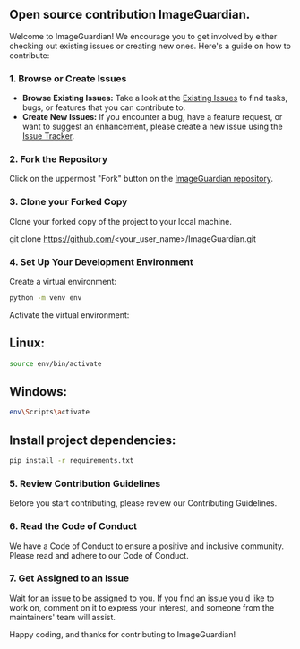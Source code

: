 ##  Open source contribution ImageGuardian.

Welcome to ImageGuardian! We encourage you to get involved by either checking out existing issues or creating new ones. Here's a guide on how to contribute:

### 1. Browse or Create Issues

- **Browse Existing Issues:** Take a look at the [Existing Issues](https://github.com/Rupak09/ImageGuardian/issues) to find tasks, bugs, or features that you can contribute to.
- **Create New Issues:** If you encounter a bug, have a feature request, or want to suggest an enhancement, please create a new issue using the [Issue Tracker](https://github.com/Rupak09/ImageGuardian/issues).

### 2. Fork the Repository

Click on the uppermost "Fork" button on the [ImageGuardian repository](https://github.com/Rupak09/ImageGuardian.git).

### 3. Clone your Forked Copy

Clone your forked copy of the project to your local machine.


git clone https://github.com/<your_user_name>/ImageGuardian.git

### 4. Set Up Your Development Environment
Create a virtual environment:

```bash
python -m venv env
```
Activate the virtual environment:

## Linux:

  ```bash
source env/bin/activate
```
## Windows:
```bash
env\Scripts\activate
```

## Install project dependencies:
```bash  
pip install -r requirements.txt
```

### 5. Review Contribution Guidelines
Before you start contributing, please review our Contributing Guidelines.

### 6. Read the Code of Conduct
We have a Code of Conduct to ensure a positive and inclusive community. Please read and adhere to our Code of Conduct.

### 7. Get Assigned to an Issue
Wait for an issue to be assigned to you. If you find an issue you'd like to work on, comment on it to express your interest, and someone from the maintainers' team will assist.

Happy coding, and thanks for contributing to ImageGuardian!

